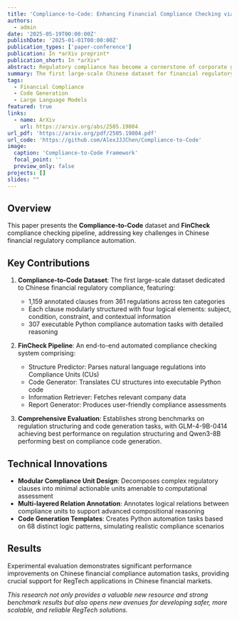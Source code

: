 ```yaml
---
title: 'Compliance-to-Code: Enhancing Financial Compliance Checking via Code Generation'
authors:
  - admin
date: '2025-05-19T00:00:00Z'
publishDate: '2025-01-01T00:00:00Z'
publication_types: ['paper-conference']
publication: In *arXiv preprint*
publication_short: In *arXiv*
abstract: Regulatory compliance has become a cornerstone of corporate governance, ensuring adherence to systematic legal frameworks. At its core, financial regulations often comprise highly intricate provisions, layered logical structures, and numerous exceptions, which inevitably result in labor-intensive or comprehension challenges. To mitigate this, recent Regulatory Technology (RegTech) and Large Language Models (LLMs) have gained significant attention in automating the conversion of regulatory text into executable compliance logic. However, their performance remains suboptimal particularly when applied to Chinese-language financial regulations, due to three key limitations - (1) incomplete domain-specific knowledge representation, (2) insufficient hierarchical reasoning capabilities, and (3) failure to maintain temporal and logical coherence. To fill these gaps, we present Compliance-to-Code, the first large-scale Chinese dataset dedicated to financial regulatory compliance. Covering 1,159 annotated clauses from 361 regulations across ten categories, each clause is modularly structured with four logical elements—subject, condition, constraint, and contextual information—along with regulation relations. We provide deterministic Python code mappings, detailed code reasoning, and code explanations to facilitate automated auditing. To demonstrate utility, we present FinCheck - a pipeline for regulation structuring, code generation, and report generation.
summary: The first large-scale Chinese dataset for financial regulatory compliance with automated checking pipeline.
tags:
  - Financial Compliance
  - Code Generation
  - Large Language Models
featured: true
links:
  - name: ArXiv
    url: https://arxiv.org/abs/2505.19804
url_pdf: 'https://arxiv.org/pdf/2505.19804.pdf'
url_code: 'https://github.com/AlexJJJChen/Compliance-to-Code'
image:
  caption: 'Compliance-to-Code Framework'
  focal_point: ''
  preview_only: false
projects: []
slides: ""
---
```


## Overview

This paper presents the **Compliance-to-Code** dataset and **FinCheck** compliance checking pipeline, addressing key challenges in Chinese financial regulatory compliance automation.

## Key Contributions

1. **Compliance-to-Code Dataset**: The first large-scale dataset dedicated to Chinese financial regulatory compliance, featuring:
   - 1,159 annotated clauses from 361 regulations across ten categories
   - Each clause modularly structured with four logical elements: subject, condition, constraint, and contextual information
   - 307 executable Python compliance automation tasks with detailed reasoning

2. **FinCheck Pipeline**: An end-to-end automated compliance checking system comprising:
   - Structure Predictor: Parses natural language regulations into Compliance Units (CUs)
   - Code Generator: Translates CU structures into executable Python code
   - Information Retriever: Fetches relevant company data
   - Report Generator: Produces user-friendly compliance assessments

3. **Comprehensive Evaluation**: Establishes strong benchmarks on regulation structuring and code generation tasks, with GLM-4-9B-0414 achieving best performance on regulation structuring and Qwen3-8B performing best on compliance code generation.

## Technical Innovations

- **Modular Compliance Unit Design**: Decomposes complex regulatory clauses into minimal actionable units amenable to computational assessment
- **Multi-layered Relation Annotation**: Annotates logical relations between compliance units to support advanced compositional reasoning  
- **Code Generation Templates**: Creates Python automation tasks based on 68 distinct logic patterns, simulating realistic compliance scenarios

## Results

Experimental evaluation demonstrates significant performance improvements on Chinese financial compliance automation tasks, providing crucial support for RegTech applications in Chinese financial markets.

*This research not only provides a valuable new resource and strong benchmark results but also opens new avenues for developing safer, more scalable, and reliable RegTech solutions.*